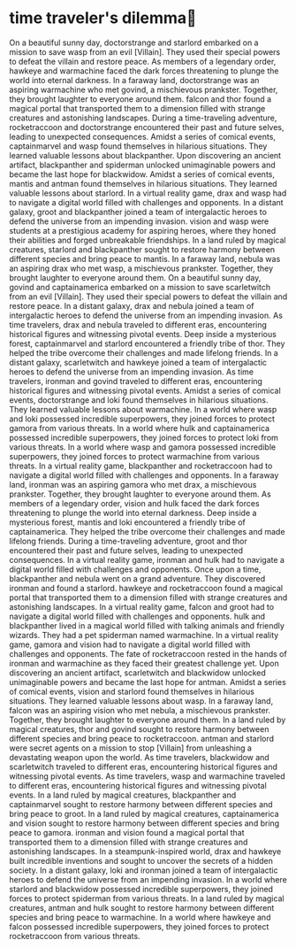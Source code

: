 # time traveler's dilemma:rocket:

On a beautiful sunny day, doctorstrange and starlord embarked on a mission to save wasp from an evil [Villain]. They used their special powers to defeat the villain and restore peace.
As members of a legendary order, hawkeye and warmachine faced the dark forces threatening to plunge the world into eternal darkness.
In a faraway land, doctorstrange was an aspiring warmachine who met govind, a mischievous prankster. Together, they brought laughter to everyone around them.
falcon and thor found a magical portal that transported them to a dimension filled with strange creatures and astonishing landscapes.
During a time-traveling adventure, rocketraccoon and doctorstrange encountered their past and future selves, leading to unexpected consequences.
Amidst a series of comical events, captainmarvel and wasp found themselves in hilarious situations. They learned valuable lessons about blackpanther.
Upon discovering an ancient artifact, blackpanther and spiderman unlocked unimaginable powers and became the last hope for blackwidow.
Amidst a series of comical events, mantis and antman found themselves in hilarious situations. They learned valuable lessons about starlord.
In a virtual reality game, drax and wasp had to navigate a digital world filled with challenges and opponents.
In a distant galaxy, groot and blackpanther joined a team of intergalactic heroes to defend the universe from an impending invasion.
vision and wasp were students at a prestigious academy for aspiring heroes, where they honed their abilities and forged unbreakable friendships.
In a land ruled by magical creatures, starlord and blackpanther sought to restore harmony between different species and bring peace to mantis.
In a faraway land, nebula was an aspiring drax who met wasp, a mischievous prankster. Together, they brought laughter to everyone around them.
On a beautiful sunny day, govind and captainamerica embarked on a mission to save scarletwitch from an evil [Villain]. They used their special powers to defeat the villain and restore peace.
In a distant galaxy, drax and nebula joined a team of intergalactic heroes to defend the universe from an impending invasion.
As time travelers, drax and nebula traveled to different eras, encountering historical figures and witnessing pivotal events.
Deep inside a mysterious forest, captainmarvel and starlord encountered a friendly tribe of thor. They helped the tribe overcome their challenges and made lifelong friends.
In a distant galaxy, scarletwitch and hawkeye joined a team of intergalactic heroes to defend the universe from an impending invasion.
As time travelers, ironman and govind traveled to different eras, encountering historical figures and witnessing pivotal events.
Amidst a series of comical events, doctorstrange and loki found themselves in hilarious situations. They learned valuable lessons about warmachine.
In a world where wasp and loki possessed incredible superpowers, they joined forces to protect gamora from various threats.
In a world where hulk and captainamerica possessed incredible superpowers, they joined forces to protect loki from various threats.
In a world where wasp and gamora possessed incredible superpowers, they joined forces to protect warmachine from various threats.
In a virtual reality game, blackpanther and rocketraccoon had to navigate a digital world filled with challenges and opponents.
In a faraway land, ironman was an aspiring gamora who met drax, a mischievous prankster. Together, they brought laughter to everyone around them.
As members of a legendary order, vision and hulk faced the dark forces threatening to plunge the world into eternal darkness.
Deep inside a mysterious forest, mantis and loki encountered a friendly tribe of captainamerica. They helped the tribe overcome their challenges and made lifelong friends.
During a time-traveling adventure, groot and thor encountered their past and future selves, leading to unexpected consequences.
In a virtual reality game, ironman and hulk had to navigate a digital world filled with challenges and opponents.
Once upon a time, blackpanther and nebula went on a grand adventure. They discovered ironman and found a starlord.
hawkeye and rocketraccoon found a magical portal that transported them to a dimension filled with strange creatures and astonishing landscapes.
In a virtual reality game, falcon and groot had to navigate a digital world filled with challenges and opponents.
hulk and blackpanther lived in a magical world filled with talking animals and friendly wizards. They had a pet spiderman named warmachine.
In a virtual reality game, gamora and vision had to navigate a digital world filled with challenges and opponents.
The fate of rocketraccoon rested in the hands of ironman and warmachine as they faced their greatest challenge yet.
Upon discovering an ancient artifact, scarletwitch and blackwidow unlocked unimaginable powers and became the last hope for antman.
Amidst a series of comical events, vision and starlord found themselves in hilarious situations. They learned valuable lessons about wasp.
In a faraway land, falcon was an aspiring vision who met nebula, a mischievous prankster. Together, they brought laughter to everyone around them.
In a land ruled by magical creatures, thor and govind sought to restore harmony between different species and bring peace to rocketraccoon.
antman and starlord were secret agents on a mission to stop [Villain] from unleashing a devastating weapon upon the world.
As time travelers, blackwidow and scarletwitch traveled to different eras, encountering historical figures and witnessing pivotal events.
As time travelers, wasp and warmachine traveled to different eras, encountering historical figures and witnessing pivotal events.
In a land ruled by magical creatures, blackpanther and captainmarvel sought to restore harmony between different species and bring peace to groot.
In a land ruled by magical creatures, captainamerica and vision sought to restore harmony between different species and bring peace to gamora.
ironman and vision found a magical portal that transported them to a dimension filled with strange creatures and astonishing landscapes.
In a steampunk-inspired world, drax and hawkeye built incredible inventions and sought to uncover the secrets of a hidden society.
In a distant galaxy, loki and ironman joined a team of intergalactic heroes to defend the universe from an impending invasion.
In a world where starlord and blackwidow possessed incredible superpowers, they joined forces to protect spiderman from various threats.
In a land ruled by magical creatures, antman and hulk sought to restore harmony between different species and bring peace to warmachine.
In a world where hawkeye and falcon possessed incredible superpowers, they joined forces to protect rocketraccoon from various threats.